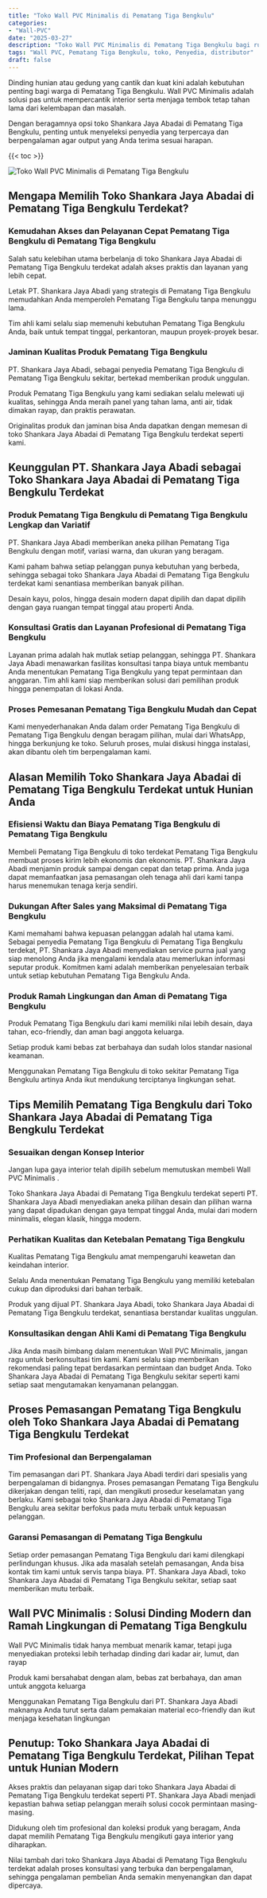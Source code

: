 ```yaml
---
title: "Toko Wall PVC Minimalis di Pematang Tiga Bengkulu"
categories: 
- "Wall-PVC"
date: "2025-03-27"
description: "Toko Wall PVC Minimalis di Pematang Tiga Bengkulu bagi rumah, office, serta toko. Produk terbaik, variasi motif, variasi warna menarik, dengan jasa penempatan oleh teknisi ahli dan jaminan resmi!|Servis distribusi Wall PVC Minimalis di Pematang Tiga Bengkulu bagi keperluan tempat tinggal, kantor, atau ritel, beserta material berkualitas dan pemasangan oleh tenaga ahli profesional serta garansi resmi.|Alternatif Wall PVC Minimalis di Pematang Tiga Bengkulu yang terbukti bagi rumah, office, dan ritel, dengan produk unggulan dan instalasi oleh tenaga ahli ahli dan garansi resmi.|Penyediaan Wall PVC Minimalis di Pematang Tiga Bengkulu bagi hunian, perkantoran, serta toko, dengan panel terbaik dan pemasangan ditangani oleh tenaga ahli ahli, dilengkapi beserta garansi resmi.}"
tags: "Wall PVC, Pematang Tiga Bengkulu, toko, Penyedia, distributor"
draft: false
---
```


Dinding hunian atau gedung yang cantik dan kuat kini adalah kebutuhan penting bagi warga di Pematang Tiga Bengkulu.  Wall PVC Minimalis  adalah solusi pas untuk mempercantik interior serta menjaga tembok tetap tahan lama dari kelembapan dan masalah.

Dengan beragamnya opsi toko Shankara Jaya Abadai di Pematang Tiga Bengkulu, penting untuk menyeleksi penyedia yang terpercaya dan berpengalaman agar output yang Anda terima sesuai harapan.

{{< toc >}}

![Toko Wall PVC Minimalis di Pematang Tiga Bengkulu](/images/Wall-PVC/Toko-Wall-PVC-Minimalis-di-Pematang-Tiga-Bengkulu.png)


## Mengapa Memilih Toko Shankara Jaya Abadai di Pematang Tiga Bengkulu Terdekat?

### Kemudahan Akses dan Pelayanan Cepat Pematang Tiga Bengkulu di Pematang Tiga Bengkulu

Salah satu kelebihan utama berbelanja di toko Shankara Jaya Abadai di Pematang Tiga Bengkulu terdekat adalah akses praktis dan layanan yang lebih cepat.

Letak PT. Shankara Jaya Abadi yang strategis di Pematang Tiga Bengkulu memudahkan Anda memperoleh Pematang Tiga Bengkulu tanpa menunggu lama.

Tim ahli kami selalu siap memenuhi kebutuhan Pematang Tiga Bengkulu Anda, baik untuk tempat tinggal, perkantoran, maupun proyek-proyek besar.

### Jaminan Kualitas Produk Pematang Tiga Bengkulu

PT. Shankara Jaya Abadi, sebagai penyedia Pematang Tiga Bengkulu di Pematang Tiga Bengkulu sekitar, bertekad memberikan produk unggulan.

Produk Pematang Tiga Bengkulu yang kami sediakan selalu melewati uji kualitas, sehingga Anda meraih panel yang tahan lama, anti air, tidak dimakan rayap, dan praktis perawatan.

Originalitas produk dan jaminan bisa Anda dapatkan dengan memesan di toko Shankara Jaya Abadai di Pematang Tiga Bengkulu terdekat seperti kami.

## Keunggulan PT. Shankara Jaya Abadi sebagai Toko Shankara Jaya Abadai di Pematang Tiga Bengkulu Terdekat

### Produk Pematang Tiga Bengkulu di Pematang Tiga Bengkulu Lengkap dan Variatif

PT. Shankara Jaya Abadi memberikan aneka pilihan Pematang Tiga Bengkulu dengan motif, variasi warna, dan ukuran yang beragam.

Kami paham bahwa setiap pelanggan punya kebutuhan yang berbeda, sehingga sebagai toko Shankara Jaya Abadai di Pematang Tiga Bengkulu terdekat kami senantiasa memberikan banyak pilihan.

Desain kayu, polos, hingga desain modern dapat dipilih dan dapat dipilih dengan gaya ruangan tempat tinggal atau properti Anda.

### Konsultasi Gratis dan Layanan Profesional di Pematang Tiga Bengkulu

Layanan prima adalah hak mutlak setiap pelanggan, sehingga PT. Shankara Jaya Abadi menawarkan fasilitas konsultasi tanpa biaya untuk membantu Anda menentukan Pematang Tiga Bengkulu yang tepat permintaan dan anggaran. Tim ahli kami siap memberikan solusi dari pemilihan produk hingga penempatan di lokasi Anda.

### Proses Pemesanan Pematang Tiga Bengkulu Mudah dan Cepat

Kami menyederhanakan Anda dalam order Pematang Tiga Bengkulu di Pematang Tiga Bengkulu dengan beragam pilihan, mulai dari WhatsApp, hingga berkunjung ke toko. Seluruh proses, mulai diskusi hingga instalasi, akan dibantu oleh tim berpengalaman kami.

## Alasan Memilih Toko Shankara Jaya Abadai di Pematang Tiga Bengkulu Terdekat untuk Hunian Anda

### Efisiensi Waktu dan Biaya Pematang Tiga Bengkulu di Pematang Tiga Bengkulu

Membeli Pematang Tiga Bengkulu di toko terdekat Pematang Tiga Bengkulu membuat proses kirim lebih ekonomis dan ekonomis. PT. Shankara Jaya Abadi menjamin produk sampai dengan cepat dan tetap prima. Anda juga dapat memanfaatkan jasa pemasangan oleh tenaga ahli dari kami tanpa harus menemukan tenaga kerja sendiri.

### Dukungan After Sales yang Maksimal di Pematang Tiga Bengkulu

Kami memahami bahwa kepuasan pelanggan adalah hal utama kami. Sebagai penyedia Pematang Tiga Bengkulu di Pematang Tiga Bengkulu terdekat, PT. Shankara Jaya Abadi menyediakan service purna jual yang siap menolong Anda jika mengalami kendala atau memerlukan informasi seputar produk. Komitmen kami adalah memberikan penyelesaian terbaik untuk setiap kebutuhan Pematang Tiga Bengkulu Anda.

### Produk Ramah Lingkungan dan Aman di Pematang Tiga Bengkulu

Produk Pematang Tiga Bengkulu dari kami memiliki nilai lebih desain, daya tahan, eco-friendly, dan aman bagi anggota keluarga.

Setiap produk kami bebas zat berbahaya dan sudah lolos standar nasional keamanan.

Menggunakan Pematang Tiga Bengkulu di toko sekitar Pematang Tiga Bengkulu artinya Anda ikut mendukung terciptanya lingkungan sehat.

## Tips Memilih Pematang Tiga Bengkulu dari Toko Shankara Jaya Abadai di Pematang Tiga Bengkulu Terdekat

### Sesuaikan dengan Konsep Interior 

Jangan lupa gaya interior telah dipilih sebelum memutuskan membeli  Wall PVC Minimalis .

Toko Shankara Jaya Abadai di Pematang Tiga Bengkulu terdekat seperti PT. Shankara Jaya Abadi menyediakan aneka pilihan desain dan pilihan warna yang dapat dipadukan dengan gaya tempat tinggal Anda, mulai dari modern minimalis, elegan klasik, hingga modern.

### Perhatikan Kualitas dan Ketebalan Pematang Tiga Bengkulu

Kualitas Pematang Tiga Bengkulu amat mempengaruhi keawetan dan keindahan interior.

Selalu Anda menentukan Pematang Tiga Bengkulu yang memiliki ketebalan cukup dan diproduksi dari bahan terbaik.

Produk yang dijual PT. Shankara Jaya Abadi, toko Shankara Jaya Abadai di Pematang Tiga Bengkulu terdekat, senantiasa berstandar kualitas unggulan.

### Konsultasikan dengan Ahli Kami di Pematang Tiga Bengkulu

Jika Anda masih bimbang dalam menentukan Wall PVC Minimalis, jangan ragu untuk berkonsultasi tim kami. Kami selalu siap memberikan rekomendasi paling tepat berdasarkan permintaan dan budget Anda. Toko Shankara Jaya Abadai di Pematang Tiga Bengkulu sekitar seperti kami setiap saat mengutamakan kenyamanan pelanggan.

## Proses Pemasangan Pematang Tiga Bengkulu oleh Toko Shankara Jaya Abadai di Pematang Tiga Bengkulu Terdekat

### Tim Profesional dan Berpengalaman

Tim pemasangan dari PT. Shankara Jaya Abadi terdiri dari spesialis yang berpengalaman di bidangnya. Proses pemasangan Pematang Tiga Bengkulu dikerjakan dengan teliti, rapi, dan mengikuti prosedur keselamatan yang berlaku. Kami sebagai toko Shankara Jaya Abadai di Pematang Tiga Bengkulu area sekitar berfokus pada mutu terbaik untuk kepuasan pelanggan.

### Garansi Pemasangan di Pematang Tiga Bengkulu

Setiap order pemasangan Pematang Tiga Bengkulu dari kami dilengkapi perlindungan khusus. Jika ada masalah setelah pemasangan, Anda bisa kontak tim kami untuk servis tanpa biaya. PT. Shankara Jaya Abadi, toko Shankara Jaya Abadai di Pematang Tiga Bengkulu sekitar, setiap saat memberikan mutu terbaik.

##  Wall PVC Minimalis : Solusi Dinding Modern dan Ramah Lingkungan di Pematang Tiga Bengkulu

 Wall PVC Minimalis  tidak hanya membuat menarik kamar, tetapi juga menyediakan proteksi lebih terhadap dinding dari kadar air, lumut, dan rayap

Produk kami bersahabat dengan alam, bebas zat berbahaya, dan aman untuk anggota keluarga

Menggunakan Pematang Tiga Bengkulu dari PT. Shankara Jaya Abadi maknanya Anda turut serta dalam pemakaian material eco-friendly dan ikut menjaga kesehatan lingkungan

## Penutup: Toko Shankara Jaya Abadai di Pematang Tiga Bengkulu Terdekat, Pilihan Tepat untuk Hunian Modern

Akses praktis dan pelayanan sigap dari toko Shankara Jaya Abadai di Pematang Tiga Bengkulu terdekat seperti PT. Shankara Jaya Abadi menjadi kepastian bahwa setiap pelanggan meraih solusi cocok permintaan masing-masing.

Didukung oleh tim profesional dan koleksi produk yang beragam, Anda dapat memilih Pematang Tiga Bengkulu mengikuti gaya interior yang diharapkan.

Nilai tambah dari toko Shankara Jaya Abadai di Pematang Tiga Bengkulu terdekat adalah proses konsultasi yang terbuka dan berpengalaman, sehingga pengalaman pembelian Anda semakin menyenangkan dan dapat dipercaya.
